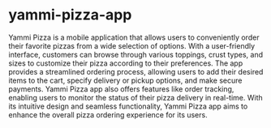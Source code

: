 # yammi-pizza-app
Yammi Pizza is a mobile application that allows users to conveniently order their favorite pizzas from a wide selection of options. With a user-friendly interface, customers can browse through various toppings, crust types, and sizes to customize their pizza according to their preferences. The app provides a streamlined ordering process, allowing users to add their desired items to the cart, specify delivery or pickup options, and make secure payments. Yammi Pizza app also offers features like order tracking, enabling users to monitor the status of their pizza delivery in real-time. With its intuitive design and seamless functionality, Yammi Pizza app aims to enhance the overall pizza ordering experience for its users.
